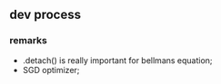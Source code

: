 
## dev process
### remarks
 - .detach() is really important for bellmans equation;
 - SGD optimizer;
